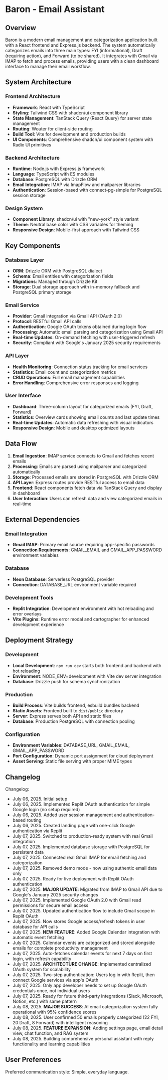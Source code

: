 # Baron - Email Assistant

## Overview

Baron is a modern email management and categorization application built with a React frontend and Express.js backend. The system automatically categorizes emails into three main types: FYI (informational), Draft (requiring action), and Forward (to be shared). It integrates with Gmail via IMAP to fetch and process emails, providing users with a clean dashboard interface to manage their email workflow.

## System Architecture

### Frontend Architecture
- **Framework**: React with TypeScript
- **Styling**: Tailwind CSS with shadcn/ui component library
- **State Management**: TanStack Query (React Query) for server state management
- **Routing**: Wouter for client-side routing
- **Build Tool**: Vite for development and production builds
- **UI Components**: Comprehensive shadcn/ui component system with Radix UI primitives

### Backend Architecture
- **Runtime**: Node.js with Express.js framework
- **Language**: TypeScript with ES modules
- **Database**: PostgreSQL with Drizzle ORM
- **Email Integration**: IMAP via ImapFlow and mailparser libraries
- **Authentication**: Session-based with connect-pg-simple for PostgreSQL session storage

### Design System
- **Component Library**: shadcn/ui with "new-york" style variant
- **Theme**: Neutral base color with CSS variables for theming
- **Responsive Design**: Mobile-first approach with Tailwind CSS

## Key Components

### Database Layer
- **ORM**: Drizzle ORM with PostgreSQL dialect
- **Schema**: Email entities with categorization fields
- **Migrations**: Managed through Drizzle Kit
- **Storage**: Dual storage approach with in-memory fallback and PostgreSQL primary storage

### Email Service
- **Provider**: Gmail integration via Gmail API (OAuth 2.0)
- **Protocol**: RESTful Gmail API calls
- **Authentication**: Google OAuth tokens obtained during login flow
- **Processing**: Automatic email parsing and categorization using Gmail API
- **Real-time Updates**: On-demand fetching with user-triggered refresh
- **Security**: Compliant with Google's January 2025 security requirements

### API Layer
- **Health Monitoring**: Connection status tracking for email services
- **Statistics**: Email count and categorization metrics
- **CRUD Operations**: Full email management capabilities
- **Error Handling**: Comprehensive error responses and logging

### User Interface
- **Dashboard**: Three-column layout for categorized emails (FYI, Draft, Forward)
- **Statistics**: Overview cards showing email counts and last update times
- **Real-time Updates**: Automatic data refreshing with visual indicators
- **Responsive Design**: Mobile and desktop optimized layouts

## Data Flow

1. **Email Ingestion**: IMAP service connects to Gmail and fetches recent emails
2. **Processing**: Emails are parsed using mailparser and categorized automatically
3. **Storage**: Processed emails are stored in PostgreSQL with Drizzle ORM
4. **API Layer**: Express routes provide RESTful access to email data
5. **Frontend**: React components fetch data via TanStack Query and display in dashboard
6. **User Interaction**: Users can refresh data and view categorized emails in real-time

## External Dependencies

### Email Integration
- **Gmail IMAP**: Primary email source requiring app-specific passwords
- **Connection Requirements**: GMAIL_EMAIL and GMAIL_APP_PASSWORD environment variables

### Database
- **Neon Database**: Serverless PostgreSQL provider
- **Connection**: DATABASE_URL environment variable required

### Development Tools
- **Replit Integration**: Development environment with hot reloading and error overlays
- **Vite Plugins**: Runtime error modal and cartographer for enhanced development experience

## Deployment Strategy

### Development
- **Local Development**: `npm run dev` starts both frontend and backend with hot reloading
- **Environment**: NODE_ENV=development with Vite dev server integration
- **Database**: Drizzle push for schema synchronization

### Production
- **Build Process**: Vite builds frontend, esbuild bundles backend
- **Static Assets**: Frontend built to `dist/public` directory
- **Server**: Express serves both API and static files
- **Database**: Production PostgreSQL with connection pooling

### Configuration
- **Environment Variables**: DATABASE_URL, GMAIL_EMAIL, GMAIL_APP_PASSWORD
- **Port Configuration**: Dynamic port assignment for cloud deployment
- **Asset Serving**: Static file serving with proper MIME types

## Changelog

Changelog:
- July 06, 2025. Initial setup
- July 06, 2025. Implemented Replit OAuth authentication for simple Google login (no setup required)
- July 06, 2025. Added user session management and authentication-based routing
- July 06, 2025. Created landing page with one-click Google authentication via Replit
- July 07, 2025. Switched to production-ready system with real Gmail integration
- July 07, 2025. Implemented database storage with PostgreSQL for persistent data
- July 07, 2025. Connected real Gmail IMAP for email fetching and categorization
- July 07, 2025. Removed demo mode - now using authentic email data only
- July 07, 2025. Ready for live deployment with Replit OAuth authentication
- July 07, 2025. **MAJOR UPDATE**: Migrated from IMAP to Gmail API due to Google's January 2025 security changes
- July 07, 2025. Implemented Google OAuth 2.0 with Gmail read permissions for secure email access
- July 07, 2025. Updated authentication flow to include Gmail scope in Replit OAuth
- July 07, 2025. Now stores Google access/refresh tokens in user database for API calls
- July 07, 2025. **NEW FEATURE**: Added Google Calendar integration with automatic event fetching
- July 07, 2025. Calendar events are categorized and stored alongside emails for complete productivity management
- July 07, 2025. Auto-fetches calendar events for next 7 days on first login, with refresh capability
- July 07, 2025. **ARCHITECTURE CHANGE**: Implemented centralized OAuth system for scalability
- July 07, 2025. Two-step authentication: Users log in with Replit, then connect Google services via app's OAuth
- July 07, 2025. Only app developer needs to set up Google OAuth credentials once, not individual users
- July 07, 2025. Ready for future third-party integrations (Slack, Microsoft, Notion, etc.) with same pattern
- July 08, 2025. **MAJOR SUCCESS**: AI email categorization system fully operational with 95% confidence scores
- July 08, 2025. User confirmed 50 emails properly categorized (22 FYI, 20 Draft, 8 Forward) with intelligent reasoning
- July 08, 2025. **FEATURE EXPANSION**: Adding settings page, email detail view, chat function, and RAG system
- July 08, 2025. Building comprehensive personal assistant with reply functionality and learning capabilities

## User Preferences

Preferred communication style: Simple, everyday language.
